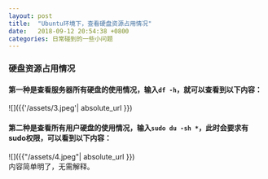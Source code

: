 ```yaml
---
layout: post
title:  "Ubuntu环境下，查看硬盘资源占用情况"
date:   2018-09-12 20:54:38 +0800
categories: 日常碰到的一些小问题
---
```


### 硬盘资源占用情况
#### 第一种是查看服务器所有硬盘的使用情况，输入`df -h`，就可以查看到以下内容：  
![]({{'/assets/3.jpeg'| absolute_url }})  
#### 第二种是查看所有用户硬盘的使用情况，输入`sudo du -sh *`，此时会要求有sudo权限，可以看到以下内容：  
![]({{"/assets/4.jpeg"| absolute_url }})  
内容简单明了，无需解释。